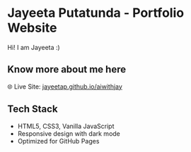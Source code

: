 # Jayeeta Putatunda - Portfolio Website

Hi! I am Jayeeta :)

## Know more about me here
🌐 Live Site:  [jayeetap.github.io/aiwithjay](https://jayeetap.github.io/aiwithjay/)


## Tech Stack
- HTML5, CSS3, Vanilla JavaScript
- Responsive design with dark mode
- Optimized for GitHub Pages
